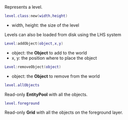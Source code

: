 Represents a level.


```Lua
level.class:new(width,height)
```
 - width, height: the size of the level

Levels can also be loaded from disk using the LHS system

```Lua
Level:addObject(object,x,y)
```
 - object: the __Object__ to add to the world
 - x, y: the position where to place the object

```Lua
Level:removeObject(object)
```
 - object: the __Object__ to remove from the world

```Lua
level.allObjects
```
Read-only __EntityPool__ with all the objects.

```Lua
level.foreground
```
Read-only __Grid__ with all the objects on the foreground layer.
